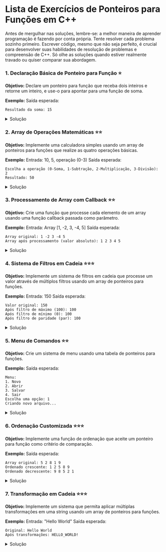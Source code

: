 # Lista de Exercícios de Ponteiros para Funções em C++

Antes de mergulhar nas soluções, lembre-se: a melhor maneira de aprender programação é fazendo por conta própria. Tente resolver cada problema sozinho primeiro. Escrever código, mesmo que não seja perfeito, é crucial para desenvolver suas habilidades de resolução de problemas e compreensão de C++. Só olhe as soluções quando estiver realmente travado ou quiser comparar sua abordagem.

### 1. Declaração Básica de Ponteiro para Função ⭐
**Objetivo:** Declare um ponteiro para função que receba dois inteiros e retorne um inteiro, e use-o para apontar para uma função de soma.

**Exemplo:**
Saída esperada:
```
Resultado da soma: 15
```

<details>
<summary>Solução</summary>

```cpp
#include <iostream>

int soma(int a, int b) {
    return a + b;
}

int main() {
    int (*ptrFuncao)(int, int);  // Declaração do ponteiro para função
    ptrFuncao = soma;            // Atribuição da função ao ponteiro
    
    int resultado = ptrFuncao(7, 8);
    std::cout << "Resultado da soma: " << resultado << std::endl;
    
    return 0;
}
```

</details>

### 2. Array de Operações Matemáticas ⭐⭐
**Objetivo:** Implemente uma calculadora simples usando um array de ponteiros para funções que realize as quatro operações básicas.

**Exemplo:**
Entrada: 10, 5, operação (0-3)
Saída esperada:
```
Escolha a operação (0-Soma, 1-Subtração, 2-Multiplicação, 3-Divisão): 2
Resultado: 50
```

<details>
<summary>Solução</summary>

```cpp
#include <iostream>

int soma(int a, int b) { return a + b; }
int subtracao(int a, int b) { return a - b; }
int multiplicacao(int a, int b) { return a * b; }
int divisao(int a, int b) { return b != 0 ? a / b : 0; }

int main() {
    typedef int (*OperacaoMatematica)(int, int);
    OperacaoMatematica operacoes[] = {soma, subtracao, multiplicacao, divisao};
    
    int a, b, op;
    std::cout << "Digite dois números: ";
    std::cin >> a >> b;
    std::cout << "Escolha a operação (0-Soma, 1-Subtração, 2-Multiplicação, 3-Divisão): ";
    std::cin >> op;
    
    if (op >= 0 && op < 4) {
        std::cout << "Resultado: " << operacoes[op](a, b) << std::endl;
    } else {
        std::cout << "Operação inválida!" << std::endl;
    }
    
    return 0;
}
```

</details>

### 3. Processamento de Array com Callback ⭐⭐
**Objetivo:** Crie uma função que processe cada elemento de um array usando uma função callback passada como parâmetro.

**Exemplo:**
Entrada: Array [1, -2, 3, -4, 5]
Saída esperada:
```
Array original: 1 -2 3 -4 5
Array após processamento (valor absoluto): 1 2 3 4 5
```

<details>
<summary>Solução</summary>

```cpp
#include <iostream>

void processarArray(int arr[], int tamanho, int (*processador)(int)) {
    for(int i = 0; i < tamanho; i++) {
        arr[i] = processador(arr[i]);
    }
}

int valorAbsoluto(int x) {
    return x < 0 ? -x : x;
}

void imprimirArray(int arr[], int tamanho) {
    for(int i = 0; i < tamanho; i++) {
        std::cout << arr[i] << " ";
    }
    std::cout << std::endl;
}

int main() {
    int arr[] = {1, -2, 3, -4, 5};
    int tamanho = sizeof(arr) / sizeof(arr[0]);
    
    std::cout << "Array original: ";
    imprimirArray(arr, tamanho);
    
    processarArray(arr, tamanho, valorAbsoluto);
    
    std::cout << "Array após processamento (valor absoluto): ";
    imprimirArray(arr, tamanho);
    
    return 0;
}
```

</details>

### 4. Sistema de Filtros em Cadeia ⭐⭐⭐
**Objetivo:** Implemente um sistema de filtros em cadeia que processe um valor através de múltiplos filtros usando um array de ponteiros para funções.

**Exemplo:**
Entrada: 150
Saída esperada:
```
Valor original: 150
Após filtro de máximo (100): 100
Após filtro de mínimo (0): 100
Após filtro de paridade (par): 100
```

<details>
<summary>Solução</summary>

```cpp
#include <iostream>

typedef int (*Filtro)(int);

struct CadeiaFiltros {
    Filtro filtros[10];  // Array fixo de 10 filtros
    int quantidade;
    
    CadeiaFiltros() : quantidade(0) {}
    
    void adicionarFiltro(Filtro f) {
        if(quantidade < 10) {
            filtros[quantidade++] = f;
        }
    }
    
    int processar(int valor) {
        for(int i = 0; i < quantidade; i++) {
            valor = filtros[i](valor);
        }
        return valor;
    }
};

int filtroMaximo(int x) { return x > 100 ? 100 : x; }
int filtroMinimo(int x) { return x < 0 ? 0 : x; }
int filtroParidade(int x) { return x - (x % 2); }

int main() {
    CadeiaFiltros cadeia;
    cadeia.adicionarFiltro(filtroMaximo);
    cadeia.adicionarFiltro(filtroMinimo);
    cadeia.adicionarFiltro(filtroParidade);
    
    int valor = 150;
    std::cout << "Valor original: " << valor << std::endl;
    valor = cadeia.processar(valor);
    std::cout << "Valor após todos os filtros: " << valor << std::endl;
    
    return 0;
}
```

</details>



### 5. Menu de Comandos ⭐⭐
**Objetivo:** Crie um sistema de menu usando uma tabela de ponteiros para funções.

**Exemplo:**
Saída esperada:
```
Menu:
1. Novo
2. Abrir
3. Salvar
4. Sair
Escolha uma opção: 1
Criando novo arquivo...
```

<details>
<summary>Solução</summary>

```cpp
#include <iostream>
#include <string>

struct Comando {
    std::string nome;
    void (*executar)();
};

void novo() { std::cout << "Criando novo arquivo..." << std::endl; }
void abrir() { std::cout << "Abrindo arquivo..." << std::endl; }
void salvar() { std::cout << "Salvando arquivo..." << std::endl; }
void sair() { std::cout << "Saindo..." << std::endl; }

int main() {
    Comando comandos[] = {
        {"Novo", novo},
        {"Abrir", abrir},
        {"Salvar", salvar},
        {"Sair", sair}
    };
    
    std::cout << "Menu:" << std::endl;
    for(int i = 0; i < 4; i++) {
        std::cout << i + 1 << ". " << comandos[i].nome << std::endl;
    }
    
    int opcao;
    std::cout << "Escolha uma opção: ";
    std::cin >> opcao;
    
    if(opcao >= 1 && opcao <= 4) {
        comandos[opcao-1].executar();
    }
    
    return 0;
}
```

</details>

### 6. Ordenação Customizada ⭐⭐⭐
**Objetivo:** Implemente uma função de ordenação que aceite um ponteiro para função como critério de comparação.

**Exemplo:**
Saída esperada:
```
Array original: 5 2 8 1 9
Ordenado crescente: 1 2 5 8 9
Ordenado decrescente: 9 8 5 2 1
```

<details>
<summary>Solução</summary>

```cpp
#include <iostream>

bool crescente(int a, int b) { return a < b; }
bool decrescente(int a, int b) { return a > b; }

void ordenar(int arr[], int tamanho, bool (*comparador)(int, int)) {
    for(int i = 0; i < tamanho-1; i++) {
        for(int j = 0; j < tamanho-i-1; j++) {
            if(comparador(arr[j+1], arr[j])) {
                std::swap(arr[j], arr[j+1]);
            }
        }
    }
}

void imprimirArray(int arr[], int tamanho) {
    for(int i = 0; i < tamanho; i++) {
        std::cout << arr[i] << " ";
    }
    std::cout << std::endl;
}

int main() {
    int arr[] = {5, 2, 8, 1, 9};
    int tamanho = sizeof(arr) / sizeof(arr[0]);
    
    std::cout << "Array original: ";
    imprimirArray(arr, tamanho);
    
    ordenar(arr, tamanho, crescente);
    std::cout << "Ordenado crescente: ";
    imprimirArray(arr, tamanho);
    
    ordenar(arr, tamanho, decrescente);
    std::cout << "Ordenado decrescente: ";
    imprimirArray(arr, tamanho);
    
    return 0;
}
```

</details>

### 7. Transformação em Cadeia ⭐⭐⭐
**Objetivo:** Implemente um sistema que permita aplicar múltiplas transformações em uma string usando um array de ponteiros para funções.

**Exemplo:**
Entrada: "Hello World"
Saída esperada:
```
Original: Hello World
Após transformações: HELLO_WORLD!
```

<details>
<summary>Solução</summary>

```cpp
#include <iostream>
#include <cstring>

typedef char* (*Transformacao)(char*);

char* paraMaiusculo(char* str) {
    for(int i = 0; str[i]; i++) {
        str[i] = toupper(str[i]);
    }
    return str;
}

char* substituirEspacos(char* str) {
    for(int i = 0; str[i]; i++) {
        if(str[i] == ' ') {
            str[i] = '_';
        }
    }
    return str;
}

char* adicionarExclamacao(char* str) {
    int len = strlen(str);
    str[len] = '!';
    str[len + 1] = '\0';
    return str;
}

struct ProcessadorTexto {
    Transformacao transformacoes[10];  // Array fixo de 10 transformações
    int quantidade;
    
    ProcessadorTexto() : quantidade(0) {}
    
    void adicionarTransformacao(Transformacao t) {
        if(quantidade < 10) {
            transformacoes[quantidade++] = t;
        }
    }
    
    void processar(char* texto) {
        for(int i = 0; i < quantidade; i++) {
            transformacoes[i](texto);
        }
    }
};

int main() {
    char texto[100] = "Hello World";  // Buffer com tamanho fixo
    
    ProcessadorTexto processador;
    processador.adicionarTransformacao(paraMaiusculo);
    processador.adicionarTransformacao(substituirEspacos);
    processador.adicionarTransformacao(adicionarExclamacao);
    
    std::cout << "Original: " << texto << std::endl;
    processador.processar(texto);
    std::cout << "Após transformações: " << texto << std::endl;
    
    return 0;
}
```

</details>

